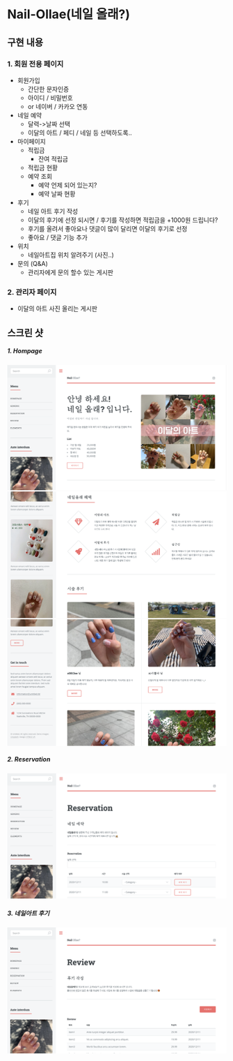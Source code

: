 # Nail-Ollae(네일 올래?)

## 구현 내용

### 1. 회원 전용 페이지
- 회원가입
	- 간단한 문자인증
	- 아이디 / 비밀번호
	- or 네이버 / 카카오 연동
- 네일 예약
	- 달력->날짜 선택
	- 이달의 아트 / 페디 / 네일 등 선택하도록..
- 마이페이지
	- 적립금
		- 잔여 적립금
    - 적립금 현황
	- 예약 조회
		- 예약 언제 되어 있는지?
		- 예약 날짜 현황
- 후기
	- 네일 아트 후기 작성
	- 이달의 후기에 선정 되시면 / 후기를 작성하면 적립금을 +1000원 드립니다?
	- 후기를 올려서 좋아요나 댓글이 많이 달리면 이달의 후기로 선정
	- 좋아요 / 댓글 기능 추가
- 위치 
	- 네일아트집 위치 알려주기 (사진..)
- 문의 (Q&A)
	- 관리자에게 문의 할수 있는 게시판

### 2. 관리자 페이지
- 이달의 아트 사진 올리는 게시판


## 스크린 샷

##### 1. Hompage
![index1](/public/images/capture/index_1.png)
![index2](/public/images/capture/index_2.png)
![index3](/public/images/capture/index_3.png)

##### 2. Reservation
![Reservation](/public/images/capture/reservation.png)

##### 3. 네일아트 후기
![review](/public/images/capture/review.png)

